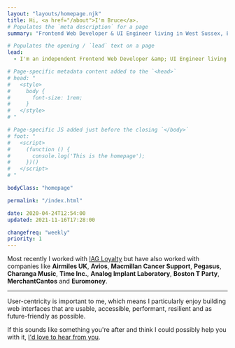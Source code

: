 ```yaml
---
layout: "layouts/homepage.njk"
title: Hi, <a href="/about">I'm Bruce</a>.
# Populates the `meta description` for a page
summary: "Frontend Web Developer & UI Engineer living in West Sussex, England. Helping small businesses, companies and organisations build their websites since 2004."

# Populates the opening / `lead` text on a page
lead:
  - I'm an independent Frontend Web Developer &amp; UI Engineer living in West Sussex, England and have been helping small businesses, companies and organisations build their websites since 2004.

# Page-specific metadata content added to the `<head>`
# head: "
#   <style>
#     body {
#       font-size: 1rem;
#     }
#   </style>
# "

# Page-specific JS added just before the closing `</body>`
# foot: "
#   <script>
#     (function () {
#       console.log('This is the homepage');
#     })()
#   </script>
# "

bodyClass: "homepage"

permalink: "/index.html"

date: 2020-04-24T12:54:00
updated: 2021-11-16T17:28:00

changefreq: "weekly"
priority: 1
---
```


Most recently I worked with [IAG Loyalty](https://iagloyalty.com/) but have also worked with companies like **Airmiles UK**, **Avios**, **Macmillan Cancer Support**, **Pegasus**, **Charanga Music**, **Time Inc.**, **Analog Implant Laboratory**, **Boston T Party**, **MerchantCantos** and **Euromoney**.

***

User-centricity is important to me, which means I particularly enjoy building web interfaces that are usable, accessible, performant, resilient and as future-friendly as possible.

If this sounds like something you're after and think I could possibly help you with it, [I'd love to hear from you](/contact).
